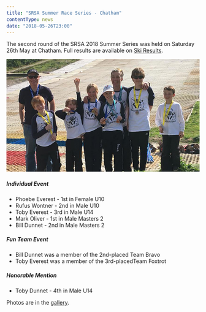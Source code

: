 ```yaml
---
title: "SRSA Summer Race Series - Chatham"
contentType: news
date: "2018-05-26T23:00"
---
```


The second round of the SRSA 2018 Summer Series was held on Saturday 26th May at Chatham. Full
results are available on [Ski Results](https://skiresults.co.uk/events/890).

![Bowles racers](medallists.jpg)

##### Individual Event
* Phoebe Everest - 1st in Female U10
* Rufus Wontner - 2nd in Male U10
* Toby Everest - 3rd in Male U14
* Mark Oliver - 1st in Male Masters 2
* Bill Dunnet - 2nd in Male Masters 2

##### Fun Team Event
* Bill Dunnet was a member of the 2nd-placed Team Bravo
* Toby Everest was a member of the 3rd-placedTeam Foxtrot

##### Honorable Mention
* Toby Dunnet - 4th in Male U14

Photos are in the [gallery](/gallery/2018/180526_SRSA_2_chatham).
